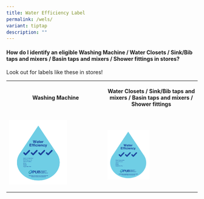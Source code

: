 ```yaml
---
title: Water Efficiency Label
permalink: /wels/
variant: tiptap
description: ""
---
```

<h4><strong>How do I identify an eligible Washing Machine / Water Closets / Sink/Bib taps and mixers / Basin taps and mixers / Shower fittings in stores?</strong></h4>
<p>Look out for labels like these in stores!</p>
<table style="minWidth: 50px">
<colgroup>
<col>
<col>
</colgroup>
<tbody>
<tr>
<th rowspan="1" colspan="1">
<p>Washing Machine</p>
</th>
<th rowspan="1" colspan="1">
<p>Water Closets / Sink/Bib taps and mixers / Basin taps and mixers / Shower
fittings</p>
</th>
</tr>
<tr>
<td rowspan="1" colspan="1">
<p></p>
<div class="isomer-image-wrapper">
<img style="width: 62%;" height="auto" width="100%" alt="" src="/images/mels_4_tick.png">
</div>
<p></p>
<p></p>
</td>
<td rowspan="1" colspan="1">
<p></p>
<div class="isomer-image-wrapper">
<img style="width: 48%;" height="auto" width="100%" alt="" src="/images/Labels/WELS_3_tick.png">
</div>
</td>
</tr>
</tbody>
</table>
<p></p>